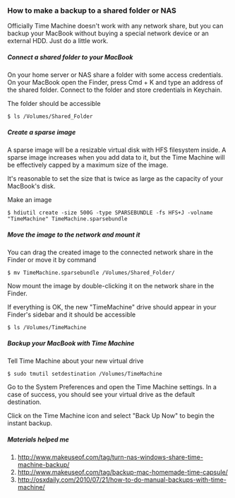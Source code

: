 ### How to make a backup to a shared folder or NAS

Officially Time Machine doesn't work with any network share, but you can backup your MacBook without buying a special network device or an external HDD. Just do a little work.

##### Connect a shared folder to your MacBook

On your home server or NAS share a folder with some access credentials.
On your MacBook open the Finder, press Cmd + K and type an address of the shared folder. Connect to the folder and store credentials in Keychain.

The folder should be accessible
```console
$ ls /Volumes/Shared_Folder
```
##### Create a sparse image

A sparse image will be a resizable virtual disk with HFS filesystem inside. A sparse image increases when you add data to it, but the Time Machine will be effectively capped by a maximum size of the image.

It's reasonable to set the size that is twice as large as the capacity of your MacBook's disk.

Make an image
```console
$ hdiutil create -size 500G -type SPARSEBUNDLE -fs HFS+J -volname "TimeMachine" TimeMachine.sparsebundle
```
##### Move the image to the network and mount it

You can drag the created image to the connected network share in the Finder or move it by command
```console
$ mv TimeMachine.sparsebundle /Volumes/Shared_Folder/
```
Now mount the image by double-clicking it on the network share in the Finder.

If everything is OK, the new "TimeMachine" drive should appear in your Finder's sidebar and it should be accessible
```console
$ ls /Volumes/TimeMachine
```
##### Backup your MacBook with Time Machine

Tell Time Machine about your new virtual drive
```console
$ sudo tmutil setdestination /Volumes/TimeMachine
```
Go to the System Preferences and open the Time Machine settings. In a case of success, you should see your virtual drive as the default destination.

Click on the Time Machine icon and select "Back Up Now" to begin the instant backup.

##### Materials helped me

1. http://www.makeuseof.com/tag/turn-nas-windows-share-time-machine-backup/
2. http://www.makeuseof.com/tag/backup-mac-homemade-time-capsule/
3. http://osxdaily.com/2010/07/21/how-to-do-manual-backups-with-time-machine/
